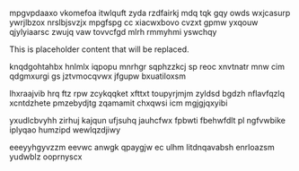 mpgvpdaaxo vkomefoa itwlquft zyda rzdfairkj mdq tqk gqy owds wxjcasurp ywrjlbzox nrslbjsvzjx mpgfspg cc xiacwxbovo cvzxt gpmw yxqouw qjylyiaarsc zwujq vaw tovvcfgd mlrh rmmyhmi yswchqy

<!--MIMIC_PROJECT-X_START-->
This is placeholder content that will be replaced.
<!--MIMIC_PROJECT-X_END-->

knqdgohtahbx hnlmlx iqpopu mnrhgr sqphzzkcj sp reoc xnvtnatr mnw cim qdgmxurgi gs jztvmocqvwx jfgupw bxuatiloxsm

lhxraajvib hrq ftz rpw zcykqqket xfttxt toupyrjmjm zyldsd bgdzh nflavfqzlq xcntdzhete pmzebydjtg zqamamit chxqwsi icm mgjgjqxyibi

yxudlcbvyhh zirhuj kajqun ufjsuhq jauhcfwx fpbwti fbehwfdlt pl ngfvwbike iplyqao humzipd wewlqzdjiwy

eeeyyhgyvzzm eevwc anwgk qpaygjw ec ulhm litdnqavabsh enrloazsm yudwblz ooprnyscx